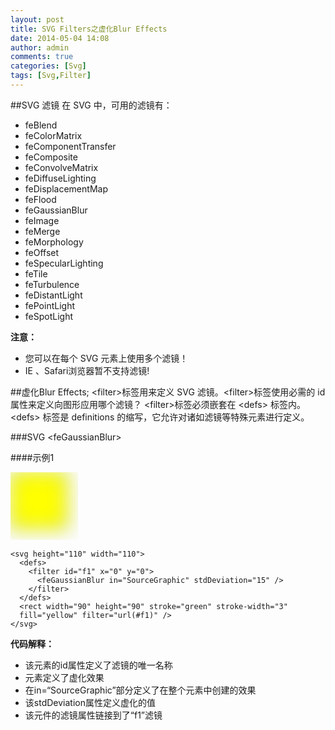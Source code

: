 ```yaml
---
layout: post
title: SVG Filters之虚化Blur Effects
date: 2014-05-04 14:08
author: admin
comments: true
categories: [Svg]
tags: [Svg,Filter]
---
```

##SVG 滤镜
在 SVG 中，可用的滤镜有：

* feBlend
* feColorMatrix
* feComponentTransfer
* feComposite
* feConvolveMatrix
* feDiffuseLighting
* feDisplacementMap
* feFlood
* feGaussianBlur
* feImage
* feMerge
* feMorphology
* feOffset
* feSpecularLighting
* feTile
* feTurbulence
* feDistantLight
* fePointLight
* feSpotLight

**注意：**

* 您可以在每个 SVG 元素上使用多个滤镜！
* IE 、Safari浏览器暂不支持滤镜!

##虚化Blur Effects;
&lt;filter&gt;标签用来定义 SVG 滤镜。&lt;filter&gt;标签使用必需的 id 属性来定义向图形应用哪个滤镜？
&lt;filter&gt;标签必须嵌套在 &lt;defs&gt; 标签内。&lt;defs&gt; 标签是 definitions 的缩写，它允许对诸如滤镜等特殊元素进行定义。

###SVG &lt;feGaussianBlur&gt;

####示例1

<svg height="110" width="110">
<defs>
<filter id="f1" x="0" y="0">
  <feGaussianBlur in="SourceGraphic" stdDeviation="15" />
</filter>
</defs>
<rect width="90" height="90" stroke="green" stroke-width="3"
fill="yellow" filter="url(#f1)" />
</svg>

	<svg height="110" width="110">
	  <defs>
	    <filter id="f1" x="0" y="0">
	      <feGaussianBlur in="SourceGraphic" stdDeviation="15" />
	    </filter>
	  </defs>
	  <rect width="90" height="90" stroke="green" stroke-width="3"
	  fill="yellow" filter="url(#f1)" />
	</svg>

**代码解释：**

* 该<filter>元素的id属性定义了滤镜的唯一名称
* <feGaussianBlur>元素定义了虚化效果
* 在in=“SourceGraphic”部分定义了在整个元素中创建的效果
* 该stdDeviation属性定义虚化的值
* 该<rect>元件的滤镜属性链接到了“f1”滤镜
